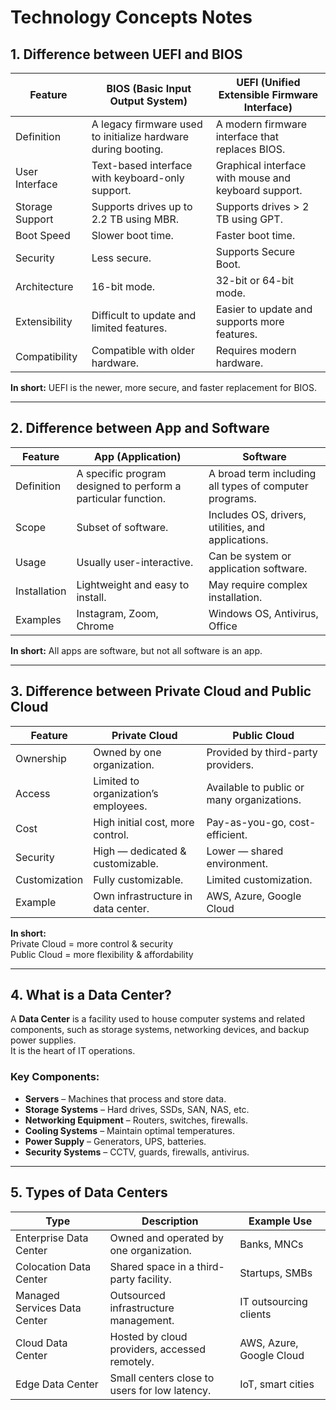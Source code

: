 # Technology Concepts Notes

## 1. Difference between UEFI and BIOS

| Feature        | BIOS (Basic Input Output System)             | UEFI (Unified Extensible Firmware Interface)      |
|---------------|----------------------------------------------|--------------------------------------------------|
| Definition     | A legacy firmware used to initialize hardware during booting. | A modern firmware interface that replaces BIOS. |
| User Interface | Text-based interface with keyboard-only support. | Graphical interface with mouse and keyboard support. |
| Storage Support| Supports drives up to 2.2 TB using MBR.     | Supports drives > 2 TB using GPT.                |
| Boot Speed     | Slower boot time.                           | Faster boot time.                                |
| Security       | Less secure.                                | Supports Secure Boot.                            |
| Architecture   | 16-bit mode.                                | 32-bit or 64-bit mode.                           |
| Extensibility  | Difficult to update and limited features.   | Easier to update and supports more features.     |
| Compatibility  | Compatible with older hardware.             | Requires modern hardware.                        |

**In short:** UEFI is the newer, more secure, and faster replacement for BIOS.

---

## 2. Difference between App and Software

| Feature       | App (Application)                            | Software                                          |
|---------------|----------------------------------------------|--------------------------------------------------|
| Definition     | A specific program designed to perform a particular function. | A broad term including all types of computer programs. |
| Scope          | Subset of software.                         | Includes OS, drivers, utilities, and applications. |
| Usage          | Usually user-interactive.                   | Can be system or application software.            |
| Installation   | Lightweight and easy to install.            | May require complex installation.                |
| Examples       | Instagram, Zoom, Chrome                     | Windows OS, Antivirus, Office                    |

**In short:** All apps are software, but not all software is an app.

---

## 3. Difference between Private Cloud and Public Cloud

| Feature      | Private Cloud                                 | Public Cloud                                     |
|--------------|-----------------------------------------------|--------------------------------------------------|
| Ownership     | Owned by one organization.                   | Provided by third-party providers.               |
| Access        | Limited to organization’s employees.         | Available to public or many organizations.       |
| Cost          | High initial cost, more control.             | Pay-as-you-go, cost-efficient.                   |
| Security      | High — dedicated & customizable.             | Lower — shared environment.                      |
| Customization | Fully customizable.                          | Limited customization.                           |
| Example       | Own infrastructure in data center.           | AWS, Azure, Google Cloud                         |

**In short:**  
Private Cloud = more control & security  
Public Cloud = more flexibility & affordability

---

## 4. What is a Data Center?

A **Data Center** is a facility used to house computer systems and related components, such as storage systems, networking devices, and backup power supplies.  
It is the heart of IT operations.

### Key Components:

- **Servers** – Machines that process and store data.  
- **Storage Systems** – Hard drives, SSDs, SAN, NAS, etc.  
- **Networking Equipment** – Routers, switches, firewalls.  
- **Cooling Systems** – Maintain optimal temperatures.  
- **Power Supply** – Generators, UPS, batteries.  
- **Security Systems** – CCTV, guards, firewalls, antivirus.  

---

## 5. Types of Data Centers

| Type                     | Description                        | Example Use              |
|--------------------------|------------------------------------|---------------------------|
| Enterprise Data Center   | Owned and operated by one organization. | Banks, MNCs              |
| Colocation Data Center   | Shared space in a third-party facility. | Startups, SMBs           |
| Managed Services Data Center | Outsourced infrastructure management. | IT outsourcing clients   |
| Cloud Data Center        | Hosted by cloud providers, accessed remotely. | AWS, Azure, Google Cloud |
| Edge Data Center         | Small centers close to users for low latency. | IoT, smart cities        |